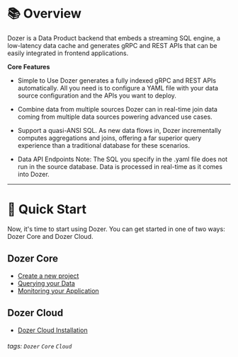 # 📚 Overview


Dozer is a Data Product backend that embeds a streaming SQL engine, a low-latency data cache and generates gRPC and REST APIs that can be easily integrated in frontend applications.

**Core Features**

* Simple to Use
Dozer generates a fully indexed gRPC and REST APIs automatically. All you need is to configure a YAML file with your data source configuration and the APIs you want to deploy. 

* Combine data from multiple sources
Dozer can in real-time join data coming from multiple data sources powering advanced use cases.

* Support a quasi-ANSI SQL. 
As new data flows in, Dozer incrementally computes aggregations and joins, offering a far superior query experience than a traditional database for these scenarios.

* Data API Endpoints
Note: The SQL you specify in the .yaml file does not run in the source database. Data is processed in real-time as it comes into Dozer.



---


# 🚀 Quick Start

Now, it's time to start using Dozer. You can get started in one of two ways: Dozer Core and Dozer Cloud.

## Dozer Core

- [Create a new project](/docs/getting_started/core/new-project.md)
- [Querying your Data](/docs/getting_started/core/query)
- [Monitoring your Application](/docs/getting_started/core/motitoring)

## Dozer Cloud

- [Dozer Cloud Installation](/cloud/installation)



###### tags: `Dozer` `Core` `Cloud`
